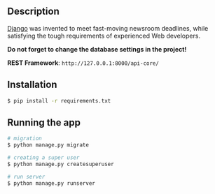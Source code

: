 ## Description

[Django](https://www.djangoproject.com/start/overview/) was invented to meet fast-moving newsroom deadlines, while satisfying the tough requirements of experienced Web developers.

<b>Do not forget to change the database settings in the project!</b>

<b>REST Framework</b>: `http://127.0.0.1:8000/api-core/`

## Installation

```bash
$ pip install -r requirements.txt
```

## Running the app

```bash
# migration
$ python manage.py migrate

# creating a super user
$ python manage.py createsuperuser

# run server
$ python manage.py runserver
```